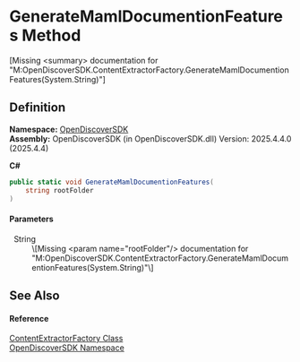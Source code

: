 # GenerateMamlDocumentionFeatures Method


\[Missing &lt;summary&gt; documentation for "M:OpenDiscoverSDK.ContentExtractorFactory.GenerateMamlDocumentionFeatures(System.String)"\]



## Definition
**Namespace:** <a href="269fabc9-a080-183c-2b1b-268520e2038c">OpenDiscoverSDK</a>  
**Assembly:** OpenDiscoverSDK (in OpenDiscoverSDK.dll) Version: 2025.4.4.0 (2025.4.4)

**C#**
``` C#
public static void GenerateMamlDocumentionFeatures(
	string rootFolder
)
```



#### Parameters
<dl><dt>  String</dt><dd>\[Missing &lt;param name="rootFolder"/&gt; documentation for "M:OpenDiscoverSDK.ContentExtractorFactory.GenerateMamlDocumentionFeatures(System.String)"\]</dd></dl>

## See Also


#### Reference
<a href="2fbf109b-c0df-5cb9-abc9-e22bc3957c16">ContentExtractorFactory Class</a>  
<a href="269fabc9-a080-183c-2b1b-268520e2038c">OpenDiscoverSDK Namespace</a>  

